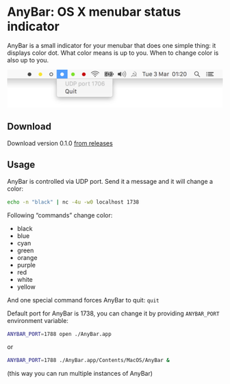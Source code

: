 # AnyBar: OS X menubar status indicator

AnyBar is a small indicator for your menubar that does one simple thing: it displays color dot. What color means is up to you. When to change color is also up to you.

<img src="AnyBar/Resources/screenshot.png?raw=true" />

## Download

Download version 0.1.0 [from releases](https://github.com/tonsky/AnyBar/releases/download/0.1.0/AnyBar.app.zip)

## Usage

AnyBar is controlled via UDP port. Send it a message and it will change a color:

```sh
echo -n "black" | nc -4u -w0 localhost 1738
```

Following “commands” change color:

- black
- blue
- cyan
- green
- orange
- purple
- red
- white
- yellow

And one special command forces AnyBar to quit: `quit`

Default port for AnyBar is 1738, you can change it by providing `ANYBAR_PORT` environment variable:

```sh
ANYBAR_PORT=1788 open ./AnyBar.app
```

or

```sh
ANYBAR_PORT=1788 ./AnyBar.app/Contents/MacOS/AnyBar &
```

(this way you can run multiple instances of AnyBar)
